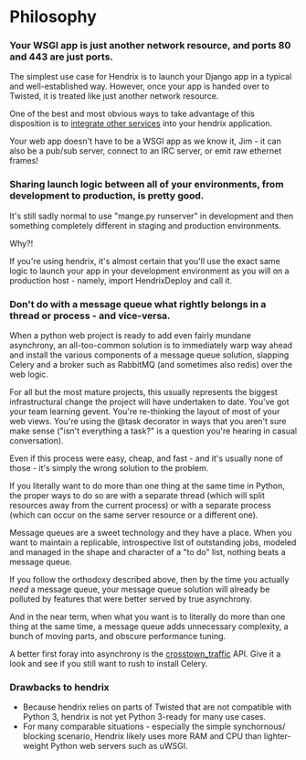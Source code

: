 # Philosophy

### Your WSGI app is just another network resource, and ports 80 and 443 are just ports.

The simplest use case for Hendrix is to launch your Django app in a typical and well-established way.  However, once your app is handed over to Twisted, it is treated like just another network resource.  

One of the best and most obvious ways to take advantage of this disposition is to [integrate other services](deploying-other-services.md) into your hendrix application.

Your web app doesn't have to be a WSGI app as we know it, Jim - it can also be a pub/sub server, connect to an IRC server, or emit raw ethernet frames!

### Sharing launch logic between all of your environments, from development to production, is pretty good.

It's still sadly normal to use "mange.py runserver" in development and then something completely different in staging and production environments.

Why?!

If you're using hendrix, it's almost certain that you'll use the exact same logic to launch your app in your development environment as you will on a production host - namely, import HendrixDeploy and call it.


### Don't do with a message queue what rightly belongs in a thread or process - and vice-versa.

When a python web project is ready to add even fairly mundane asynchrony, an all-too-common solution is to immediately warp way ahead and install the various components of a message queue solution, slapping Celery and a broker such as RabbitMQ (and sometimes also redis) over the web logic.  

For all but the most mature projects, this usually represents the biggest infrastructural change the project will have undertaken to date.  You've got your team learning gevent.  You're re-thinking the layout of most of your web views.  You're using the @task decorator in ways that you aren't sure make sense ("isn't everything a task?" is a question you're hearing in casual conversation).

Even if this process were easy, cheap, and fast - and it's usually none of those - it's simply the wrong solution to the problem.  

If you literally want to do more than one thing at the same time in Python, the proper ways to do so are with a separate thread (which will split resources away from the current process) or with a separate process (which can occur on the same server resource or a different one). 

Message queues are a sweet technology and they have a place.  When you want to maintain a replicable, introspective list of outstanding jobs,  modeled and managed in the shape and character of a "to do" list, nothing beats a message queue.

If you follow the orthodoxy described above, then by the time you actually *need* a message queue, your message queue solution will already be polluted by features that were better served by true asynchrony.

And in the near term, when what you want is to literally do more than one thing at the same time, a message queue adds unnecessary complexity, a bunch of moving parts, and obscure performance tuning.

A better first foray into asynchrony is the [crosstown_traffic](crosstown_traffic.md) API.  Give it a look and see if you still want to rush to install Celery.

### Drawbacks to hendrix

* Because hendrix relies on parts of Twisted that are not compatible with Python 3, hendrix is not yet Python 3-ready for many use cases.
* For many comparable situations - especially the simple synchornous/ blocking scenario, Hendrix likely uses more RAM and CPU than lighter-weight Python web servers such as uWSGI.


